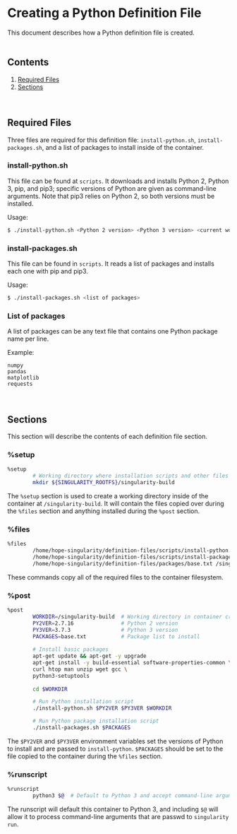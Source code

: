 # Creating a Python Definition File
This document describes how a Python definition file is created.<br><br>

## Contents
1. [Required Files](#required-files)
2. [Sections](#sections)
<br>

## Required Files
Three files are required for this definition file: `install-python.sh`, `install-packages.sh`, and a list of packages to install inside of the container.

### install-python.sh
This file can be found at `scripts`. It downloads and installs Python 2, Python 3, pip, and pip3; specific versions of Python are given as command-line arguments. Note that pip3 relies on Python 2, so both versions must be installed.

Usage:
```bash
$ ./install-python.sh <Python 2 version> <Python 3 version> <current working directory>
```

### install-packages.sh
This file can be found in `scripts`. It reads a list of packages and installs each one with pip and pip3. 

Usage:
```bash
$ ./install-packages.sh <list of packages>
```

### List of packages
A list of packages can be any text file that contains one Python package name per line.

Example:
```
numpy
pandas
matplotlib
requests
```
</br>

## Sections
This section will describe the contents of each definition file section.

### %setup
```bash
%setup
        # Working directory where installation scripts and other files will be stored
        mkdir ${SINGULARITY_ROOTFS}/singularity-build
```
The `%setup` section is used to create a working directory inside of the container at `/singularity-build`. It will contain the files copied over during the `%files` section and anything installed during the `%post` section.

### %files
```bash
%files
        /home/hope-singularity/definition-files/scripts/install-python.sh /singularity-build/install-python.sh
        /home/hope-singularity/definition-files/scripts/install-packages.sh /singularity-build/install-packages.sh
        /home/hope-singularity/definition-files/packages/base.txt /singularity-build/base.txt
```
These commands copy all of the required files to the container filesystem.

### %post
``` bash
%post
        WORKDIR=/singularity-build  # Working directory in container created during %setup
        PY2VER=2.7.16               # Python 2 version
        PY3VER=3.7.3                # Python 3 version
        PACKAGES=base.txt           # Package list to install
        
        # Install basic packages
        apt-get update && apt-get -y upgrade
        apt-get install -y build-essential software-properties-common \
        curl htop man unzip wget gcc \
        python3-setuptools
	
        cd $WORKDIR

        # Run Python installation script
        ./install-python.sh $PY2VER $PY3VER $WORKDIR

        # Run Python package installation script
        ./install-packages.sh $PACKAGES
```
The `$PY2VER` and `$PY3VER` environment variables set the versions of Python to install and are passed to `install-python`. `$PACKAGES` should be set to the file copied to the container during the `%files` section.  

### %runscript
```bash
%runscript
        python3	$@	# Default to Python 3 and accept command-line arguments
```
The runscript will default this container to Python 3, and including `$@` will allow it to process command-line arguments that are passwd to `singularity run`.</br></br>
